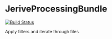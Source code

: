 JeriveProcessingBundle
======================

[![Build Status](https://travis-ci.org/jerive/JeriveProcessingBundle.png?branch=master)](https://travis-ci.org/jerive/JeriveProcessingBundle)

Apply filters and iterate through files